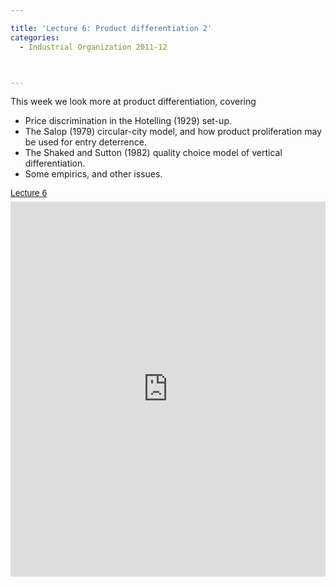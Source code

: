 ```yaml
---

title: 'Lecture 6: Product differentiation 2'
categories:
  - Industrial Organization 2011-12



---
```

This week we look more at product differentiation, covering<br /><ul><li>Price discrimination in the Hotelling (1929) set-up. </li><li>The Salop (1979) circular-city model, and how product proliferation may be used for entry deterrence.</li><li>The Shaked and Sutton (1982) quality choice model of vertical differentiation.</li><li>Some empirics, and other issues.</li></ul><a title="View Lecture 6 on Scribd" href="https://www.scribd.com/doc/72288760/Lecture-6" style="margin: 12px auto 6px auto; font-family: Helvetica,Arial,Sans-serif; font-style: normal; font-variant: normal; font-weight: normal; font-size: 14px; line-height: normal; font-size-adjust: none; font-stretch: normal; -x-system-font: none; display: block; text-decoration: underline;">Lecture 6</a><iframe src="https://www.scribd.com/embeds/72288760/content?start_page=1&view_mode=slideshow&access_key=key-2kqrs1vq670vib68s2sr" data-auto-height="true" data-aspect-ratio="1.33333333333333" scrolling="no" width="100%" height="600" frameborder="0"></iframe>